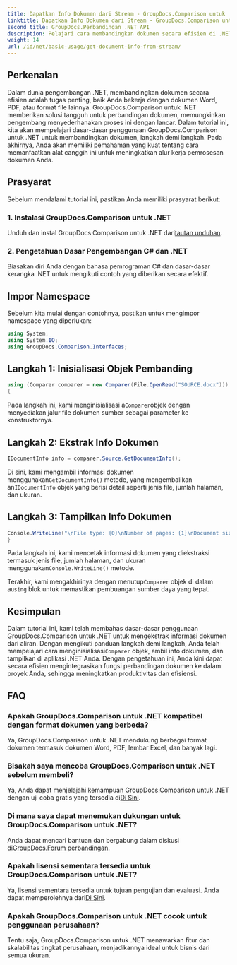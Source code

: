 ```yaml
---
title: Dapatkan Info Dokumen dari Stream - GroupDocs.Comparison untuk .NET
linktitle: Dapatkan Info Dokumen dari Stream - GroupDocs.Comparison untuk .NET
second_title: GroupDocs.Perbandingan .NET API
description: Pelajari cara membandingkan dokumen secara efisien di .NET menggunakan GroupDocs.Comparison, sehingga meningkatkan alur kerja pemrosesan dokumen Anda dengan lancar.
weight: 14
url: /id/net/basic-usage/get-document-info-from-stream/
---
```

## Perkenalan
Dalam dunia pengembangan .NET, membandingkan dokumen secara efisien adalah tugas penting, baik Anda bekerja dengan dokumen Word, PDF, atau format file lainnya. GroupDocs.Comparison untuk .NET memberikan solusi tangguh untuk perbandingan dokumen, memungkinkan pengembang menyederhanakan proses ini dengan lancar. Dalam tutorial ini, kita akan mempelajari dasar-dasar penggunaan GroupDocs.Comparison untuk .NET untuk membandingkan dokumen, langkah demi langkah. Pada akhirnya, Anda akan memiliki pemahaman yang kuat tentang cara memanfaatkan alat canggih ini untuk meningkatkan alur kerja pemrosesan dokumen Anda.
## Prasyarat
Sebelum mendalami tutorial ini, pastikan Anda memiliki prasyarat berikut:
### 1. Instalasi GroupDocs.Comparison untuk .NET
 Unduh dan instal GroupDocs.Comparison untuk .NET dari[tautan unduhan](https://releases.groupdocs.com/comparison/net/).
### 2. Pengetahuan Dasar Pengembangan C# dan .NET
Biasakan diri Anda dengan bahasa pemrograman C# dan dasar-dasar kerangka .NET untuk mengikuti contoh yang diberikan secara efektif.

## Impor Namespace
Sebelum kita mulai dengan contohnya, pastikan untuk mengimpor namespace yang diperlukan:
```csharp
using System;
using System.IO;
using GroupDocs.Comparison.Interfaces;
```

## Langkah 1: Inisialisasi Objek Pembanding
```csharp
using (Comparer comparer = new Comparer(File.OpenRead("SOURCE.docx")))
{
```
 Pada langkah ini, kami menginisialisasi a`Comparer`objek dengan menyediakan jalur file dokumen sumber sebagai parameter ke konstruktornya.
## Langkah 2: Ekstrak Info Dokumen
```csharp
IDocumentInfo info = comparer.Source.GetDocumentInfo();
```
 Di sini, kami mengambil informasi dokumen menggunakan`GetDocumentInfo()` metode, yang mengembalikan an`IDocumentInfo` objek yang berisi detail seperti jenis file, jumlah halaman, dan ukuran.
## Langkah 3: Tampilkan Info Dokumen
```csharp
Console.WriteLine("\nFile type: {0}\nNumber of pages: {1}\nDocument size: {2} bytes", info.FileType, info.PageCount, info.Size);
}
```
 Pada langkah ini, kami mencetak informasi dokumen yang diekstraksi termasuk jenis file, jumlah halaman, dan ukuran menggunakan`Console.WriteLine()` metode.

 Terakhir, kami mengakhirinya dengan menutup`Comparer` objek di dalam a`using` blok untuk memastikan pembuangan sumber daya yang tepat.

## Kesimpulan
 Dalam tutorial ini, kami telah membahas dasar-dasar penggunaan GroupDocs.Comparison untuk .NET untuk mengekstrak informasi dokumen dari aliran. Dengan mengikuti panduan langkah demi langkah, Anda telah mempelajari cara menginisialisasi`Comparer` objek, ambil info dokumen, dan tampilkan di aplikasi .NET Anda. Dengan pengetahuan ini, Anda kini dapat secara efisien mengintegrasikan fungsi perbandingan dokumen ke dalam proyek Anda, sehingga meningkatkan produktivitas dan efisiensi.
## FAQ
### Apakah GroupDocs.Comparison untuk .NET kompatibel dengan format dokumen yang berbeda?
Ya, GroupDocs.Comparison untuk .NET mendukung berbagai format dokumen termasuk dokumen Word, PDF, lembar Excel, dan banyak lagi.
### Bisakah saya mencoba GroupDocs.Comparison untuk .NET sebelum membeli?
 Ya, Anda dapat menjelajahi kemampuan GroupDocs.Comparison untuk .NET dengan uji coba gratis yang tersedia di[Di Sini](https://releases.groupdocs.com/).
### Di mana saya dapat menemukan dukungan untuk GroupDocs.Comparison untuk .NET?
 Anda dapat mencari bantuan dan bergabung dalam diskusi di[GroupDocs.Forum perbandingan](https://forum.groupdocs.com/c/comparison/12).
### Apakah lisensi sementara tersedia untuk GroupDocs.Comparison untuk .NET?
 Ya, lisensi sementara tersedia untuk tujuan pengujian dan evaluasi. Anda dapat memperolehnya dari[Di Sini](https://purchase.groupdocs.com/temporary-license/).
### Apakah GroupDocs.Comparison untuk .NET cocok untuk penggunaan perusahaan?
Tentu saja, GroupDocs.Comparison untuk .NET menawarkan fitur dan skalabilitas tingkat perusahaan, menjadikannya ideal untuk bisnis dari semua ukuran.